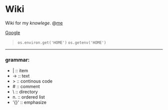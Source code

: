 # Wiki #
Wiki for my *knowlege*.
@[me](perseush@foxmail.com) <br>

[Google](https://google.com)

> `os.environ.get('HOME')`
> `os.getenv('HOME')`

---
### grammar:
- |		::	item
- ->  	::	text
- \>	::	continous code
- \#	::	comment
- \		::	directory
- n.	::	ordered list
- '{}'	::	emphasize
